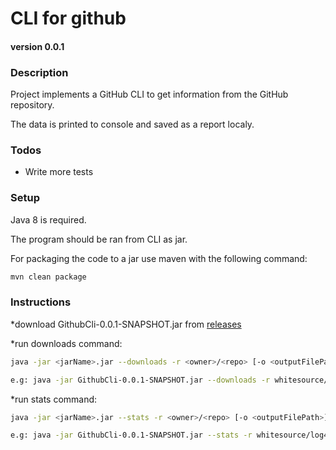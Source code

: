 # CLI for github 
#### version 0.0.1

### Description
Project implements a GitHub CLI to get information from the GitHub repository.

The data is printed to console and saved as a report localy.

### Todos
 - Write more tests

 
### Setup
Java 8 is required.

The program should be ran from CLI as jar.

For packaging the code to a jar use maven with the following command:
```sh
mvn clean package

```

### Instructions

*download GithubCli-0.0.1-SNAPSHOT.jar from [releases](https://github.com/pesishein/github-cli/releases)

*run downloads command:

```sh
java -jar <jarName>.jar --downloads -r <owner>/<repo> [-o <outputFilePath>]

e.g: java -jar GithubCli-0.0.1-SNAPSHOT.jar --downloads -r whitesource/log4j-detect-distribution -o c:\tmp\downloads.txt

```

*run stats command:

```sh
java -jar <jarName>.jar --stats -r <owner>/<repo> [-o <outputFilePath>]

e.g: java -jar GithubCli-0.0.1-SNAPSHOT.jar --stats -r whitesource/log4j-detect-distribution -o c:\tmp\stats.txt

```
